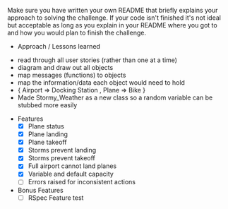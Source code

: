 Make sure you have written your own README that briefly explains your approach to solving the challenge.
If your code isn't finished it's not ideal but acceptable as long as you explain in your README where you got to and how you would plan to finish the challenge.

* Approach / Lessons learned
- read through all user stories (rather than one at a time)
- diagram and draw out all objects
- map messages (functions) to objects
- map the information/data each object would need to hold
- { Airport => Docking Station , Plane => Bike }
- Made Stormy_Weather as a new class so a random variable can be stubbed more easily 

* Features
  * [x] Plane status
  * [x] Plane landing
  * [x] Plane takeoff
  * [x] Storms prevent landing
  * [x] Storms prevent takeoff
  * [x] Full airport cannot land planes
  * [x] Variable and default capacity
  * [ ] Errors raised for inconsistent actions

* Bonus Features
  * [ ] RSpec Feature test
